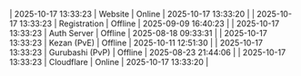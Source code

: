 | 2025-10-17 13:33:23 | Website | Online | 2025-10-17 13:33:20 |
| 2025-10-17 13:33:23 | Registration | Offline | 2025-09-09 16:40:23 |
| 2025-10-17 13:33:23 | Auth Server | Offline | 2025-08-18 09:33:31 |
| 2025-10-17 13:33:23 | Kezan (PvE) | Offline | 2025-10-11 12:51:30 |
| 2025-10-17 13:33:23 | Gurubashi (PvP) | Offline | 2025-08-23 21:44:06 |
| 2025-10-17 13:33:23 | Cloudflare | Online | 2025-10-17 13:33:20 |
